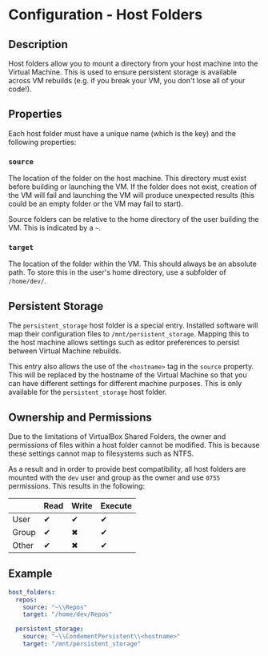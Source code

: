 # Configuration - Host Folders

## Description

Host folders allow you to mount a directory from your host machine into the Virtual Machine. This is used to ensure
persistent storage is available across VM rebuilds (e.g. if you break your VM, you don't lose all of your code!).

## Properties

Each host folder must have a unique name (which is the key) and the following properties:

### `source`

The location of the folder on the host machine. This directory must exist before building or launching the VM. If the
folder does not exist, creation of the VM will fail and launching the VM will produce unexpected results (this could be
an empty folder or the VM may fail to start).

Source folders can be relative to the home directory of the user building the VM. This is indicated by a `~`.

### `target`

The location of the folder within the VM. This should always be an absolute path. To store this in the user's home
directory, use a subfolder of `/home/dev/`.

## Persistent Storage

The `persistent_storage` host folder is a special entry. Installed software will map their configuration files to
`/mnt/persistent_storage`. Mapping this to the host machine allows settings such as editor preferences to persist
between Virtual Machine rebuilds.

This entry also allows the use of the `<hostname>` tag in the `source` property. This will be replaced by the hostname
of the Virtual Machine so that you can have different settings for different machine purposes. This is only available
for the `persistent_storage` host folder.

## Ownership and Permissions

Due to the limitations of VirtualBox Shared Folders, the owner and permissions of files within a host folder cannot be
modified. This is because these settings cannot map to filesystems such as NTFS.

As a result and in order to provide
best compatibility, all host folders are mounted with the `dev` user and group as the owner and use `0755` permissions.
This results in the following:

|       | Read     | Write    | Execute  |
| ----- | -------- | -------- | -------- |
| User  | &#10004; | &#10004; | &#10004; |
| Group | &#10004; | &#10006; | &#10004; |
| Other | &#10004; | &#10006; | &#10004; |

## Example

```yaml
host_folders:
  repos:
    source: "~\\Repos"
    target: "/home/dev/Repos"

  persistent_storage:
    source: "~\\CondementPersistent\\<hostname>"
    target: "/mnt/persistent_storage"
```
